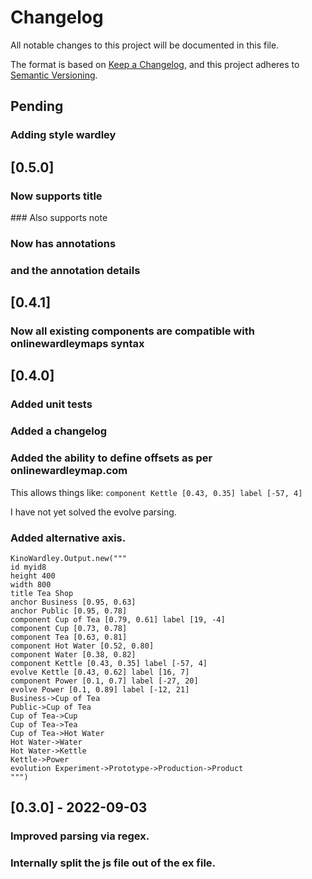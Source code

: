 # Changelog
All notable changes to this project will be documented in this file.

The format is based on [Keep a Changelog](https://keepachangelog.com/en/1.0.0/),
and this project adheres to [Semantic Versioning](https://semver.org/spec/v2.0.0.html).

## Pending

### Adding style wardley

## [0.5.0]

### Now supports title
### Also supports note
### Now has annotations
### and the annotation details

## [0.4.1]

### Now all existing components are compatible with onlinewardleymaps syntax

## [0.4.0]

### Added unit tests
### Added a changelog
### Added the ability to define offsets as per onlinewardleymap.com

This allows things like:
`component Kettle [0.43, 0.35] label [-57, 4]`

I have not yet solved the evolve parsing.

### Added alternative axis.
```
KinoWardley.Output.new("""
id myid8
height 400
width 800
title Tea Shop
anchor Business [0.95, 0.63]
anchor Public [0.95, 0.78]
component Cup of Tea [0.79, 0.61] label [19, -4]
component Cup [0.73, 0.78]
component Tea [0.63, 0.81]
component Hot Water [0.52, 0.80]
component Water [0.38, 0.82]
component Kettle [0.43, 0.35] label [-57, 4]
evolve Kettle [0.43, 0.62] label [16, 7]
component Power [0.1, 0.7] label [-27, 20]
evolve Power [0.1, 0.89] label [-12, 21]
Business->Cup of Tea
Public->Cup of Tea
Cup of Tea->Cup
Cup of Tea->Tea
Cup of Tea->Hot Water
Hot Water->Water
Hot Water->Kettle 
Kettle->Power
evolution Experiment->Prototype->Production->Product
""")
```

## [0.3.0] - 2022-09-03
### Improved parsing via regex.
### Internally split the js file out of the ex file.

